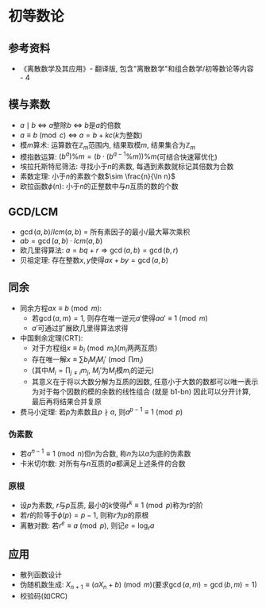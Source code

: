 # 初等数论

## 参考资料

- 《离散数学及其应用》- 翻译版, 包含"离散数学"和组合数学/初等数论等内容 - 4

## 模与素数

- $a \mid b$ $\Leftrightarrow$ $a$整除$b$ $\Leftrightarrow$ $b$是$a$的倍数
- $a \equiv b \pmod{c}$ $\Leftrightarrow$ $a=b+kc$($k$为整数)
- 模$m$算术: 运算数在$\mathbb{Z}_m$范围内, 结果取模$m$, 结果集合为$\mathbb{Z}_m$
- 模指数运算: $(b^a)\%m = (b \cdot (b^{a-1}\%m))\%m$(可结合快速幂优化)
- 埃拉托斯特尼筛法: 寻找小于$n$的素数, 每遇到素数就标记其倍数为合数
- 素数定理: 小于$n$的素数个数$\sim \frac{n}{\ln n}$
- 欧拉函数$\phi(n)$: 小于$n$的正整数中与$n$互质的数的个数

## GCD/LCM

- $\gcd(a, b)$/$lcm(a, b)$ = 所有素因子的最小/最大幂次乘积
- $ab = \gcd(a, b) \cdot lcm(a, b)$
- 欧几里得算法: $a=bq+r \Rightarrow \gcd(a, b)=\gcd(b, r)$
- 贝祖定理: 存在整数$x, y$使得$ax+by=\gcd(a, b)$

## 同余

- 同余方程$ax \equiv b \pmod{m}$: 
  - 若$\gcd(a, m)=1$, 则存在唯一逆元$a'$使得$aa' \equiv 1 \pmod{m}$
  - $a'$可通过扩展欧几里得算法求得
- 中国剩余定理(CRT): 
  - 对于方程组$x \equiv b_i \pmod{m_i}$($m_i$两两互质)
  - 存在唯一解$x \equiv \sum b_i M_i M_i' \pmod{\prod m_i}$
  - (其中$M_i = \prod_{j\neq i} m_j$, $M_i'$为$M_i$模$m_i$的逆元)
  - 其意义在于将以大数分解为互质的因数, 任意小于大数的数都可以唯一表示为对于每个因数的模的余数的线性组合 (就是 b1-bn) 因此可以分开计算, 最后再将结果合并复原
- 费马小定理: 若$p$为素数且$p \nmid a$, 则$a^{p-1} \equiv 1 \pmod{p}$

### 伪素数

- 若$a^{n-1} \equiv 1 \pmod{n}$但$n$为合数, 称$n$为以$a$为底的伪素数
- 卡米切尔数: 对所有与$n$互质的$a$都满足上述条件的合数

### 原根

- 设$p$为素数, $r$与$p$互质, 最小的$k$使得$r^k \equiv 1 \pmod{p}$称为$r$的阶
- 若$r$的阶等于$\phi(p)=p-1$, 则称$r$为$p$的原根
- 离散对数: 若$r^e \equiv a \pmod{p}$, 则记$e=\log_r a$

## 应用

- 散列函数设计
- 伪随机数生成: $X_{n+1} \equiv (aX_n + b) \pmod{m}$(要求$\gcd(a, m)=\gcd(b, m)=1$)
- 校验码(如CRC)
